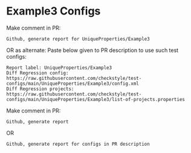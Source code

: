 # Example3 Configs
Make comment in PR:
```
Github, generate report for UniqueProperties/Example3
```
OR as alternate:
Paste below given to PR description to use such test configs:
```
Report label: UniqueProperties/Example3
Diff Regression config: https://raw.githubusercontent.com/checkstyle/test-configs/main/UniqueProperties/Example3/config.xml
Diff Regression projects: https://raw.githubusercontent.com/checkstyle/test-configs/main/UniqueProperties/Example3/list-of-projects.properties
```
Make comment in PR:
```
Github, generate report
```
OR
```
Github, generate report for configs in PR description
```
